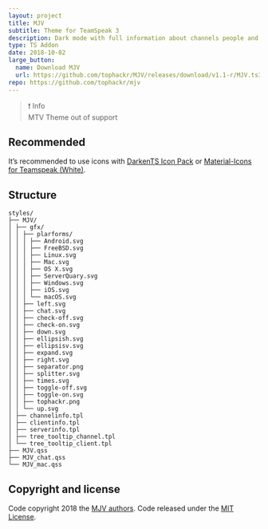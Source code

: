 ```yaml
---
layout: project
title: MJV
subtitle: Theme for TeamSpeak 3
description: Dark mode with full information about channels people and the server.
type: TS Addon
date: 2018-10-02
large_button:
  name: Download MJV
  url: https://github.com/tophackr/MJV/releases/download/v1.1-r/MJV.ts3_style
repo: https://github.com/tophackr/mjv
---
```


>❗ Info  
>MTV Theme out of support

## Recommended

It’s recommended to use icons with [DarkenTS Icon Pack][iconpack_1] or [Material-Icons for Teamspeak (White)][iconpack_2].

## Structure

```
styles/
├── MJV/
│ ├── gfx/
│ │ ├── plarforms/
│ │ │ ├── Android.svg
│ │ │ ├── FreeBSD.svg
│ │ │ ├── Linux.svg
│ │ │ ├── Mac.svg
│ │ │ ├── OS X.svg
│ │ │ ├── ServerQuary.svg
│ │ │ ├── Windows.svg
│ │ │ ├── iOS.svg
│ │ │ └── macOS.svg
│ │ ├── left.svg
│ │ ├── chat.svg
│ │ ├── check-off.svg
│ │ ├── check-on.svg
│ │ ├── down.svg
│ │ ├── ellipsish.svg
│ │ ├── ellipsisv.svg
│ │ ├── expand.svg
│ │ ├── right.svg
│ │ ├── separator.png
│ │ ├── splitter.svg
│ │ ├── times.svg
│ │ ├── toggle-off.svg
│ │ ├── toggle-on.svg
│ │ ├── tophackr.png
│ │ └── up.svg
│ ├── channelinfo.tpl
│ ├── clientinfo.tpl
│ ├── serverinfo.tpl
│ ├── tree_tooltip_channel.tpl
│ └── tree_tooltip_client.tpl
├── MJV.qss
├── MJV_chat.qss
└── MJV_mac.qss
```

## Copyright and license

Code copyright 2018 the [MJV authors][authors]. Code released under the [MIT License][license].

[iconpack_1]: https://www.myteamspeak.com/addons/0b57d54d-b46c-433d-8f7e-2eea28470007
[iconpack_2]: https://www.myteamspeak.com/addons/4f8b0ebf-eb4a-4c37-9c4f-366813ffcf79
[authors]: https://github.com/tophackr/MJV/graphs/contributors
[license]: https://github.com/tophackr/MJV/blob/master/LICENSE